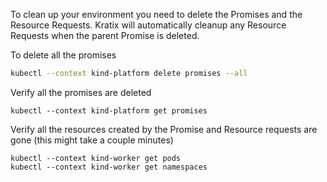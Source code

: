 To clean up your environment you need to delete the Promises and the Resource Requests.
Kratix will automatically cleanup any Resource Requests when the parent Promise is deleted.

To delete all the promises
```bash
kubectl --context kind-platform delete promises --all
```

Verify all the promises are deleted
```console
kubectl --context kind-platform get promises
```

Verify all the resources created by the Promise and Resource requests are gone (this might take a couple minutes)
```console
kubectl --context kind-worker get pods
kubectl --context kind-worker get namespaces
```
